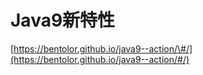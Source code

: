 # Java9新特性

[https://bentolor.github.io/java9--action/\#/](https://bentolor.github.io/java9--action/#/)

